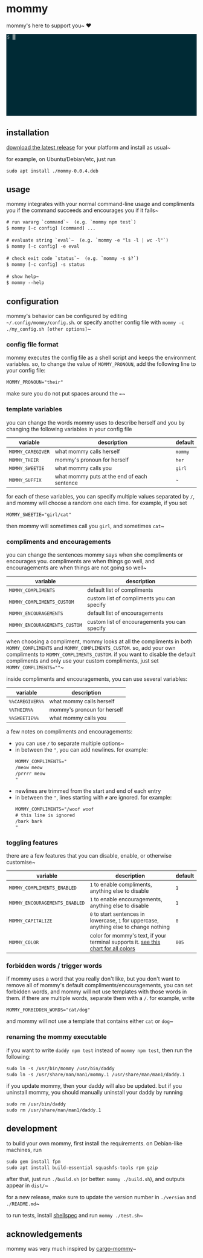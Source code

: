# mommy
mommy's here to support you~ ❤️

![mommy demo](.github/demo.gif)

## installation
[download the latest release](https://github.com/FWDekker/mommy/releases/latest) for your platform and install as usual~

for example, on Ubuntu/Debian/etc, just run
```shell
sudo apt install ./mommy-0.0.4.deb
```

## usage
mommy integrates with your normal command-line usage and compliments you if the command succeeds and encourages you if
it fails~

```shell
# run vararg `command`~  (e.g. `mommy npm test`)
$ mommy [-c config] [command] ...

# evaluate string `eval`~  (e.g. `mommy -e "ls -l | wc -l"`)
$ mommy [-c config] -e eval

# check exit code `status`~  (e.g. `mommy -s $?`)
$ mommy [-c config] -s status

# show help~
$ mommy --help
```

## configuration
mommy's behavior can be configured by editing `~/.config/mommy/config.sh`.
or specify another config file with `mommy -c ./my_config.sh [other options]`~

### config file format
mommy executes the config file as a shell script and keeps the environment variables.
so, to change the value of `MOMMY_PRONOUN`, add the following line to your config file:
```shell
MOMMY_PRONOUN="their"
```
make sure you do not put spaces around the `=`~

### template variables
you can change the words mommy uses to describe herself and you by changing the following variables in your config file

| variable          | description                                 | default |
|-------------------|---------------------------------------------|---------|
| `MOMMY_CAREGIVER` | what mommy calls herself                    | `mommy` |
| `MOMMY_THEIR`     | mommy's pronoun for herself                 | `her`   |
| `MOMMY_SWEETIE`   | what mommy calls you                        | `girl`  |
| `MOMMY_SUFFIX`    | what mommy puts at the end of each sentence | `~`     |

for each of these variables, you can specify multiple values separated by `/`, and mommy will choose a random one
each time.
for example, if you set
```shell
MOMMY_SWEETIE="girl/cat"
```
then mommy will sometimes call you `girl`, and sometimes `cat`~

### compliments and encouragements
you can change the sentences mommy says when she compliments or encourages you.
compliments are when things go well, and encouragements are when things are not going so well~

| variable                      | description                                   |
|-------------------------------|-----------------------------------------------|
| `MOMMY_COMPLIMENTS`           | default list of compliments                   |
| `MOMMY_COMPLIMENTS_CUSTOM`    | custom list of compliments you can specify    |
| `MOMMY_ENCOURAGEMENTS`        | default list of encouragements                |
| `MOMMY_ENCOURAGEMENTS_CUSTOM` | custom list of encouragements you can specify |

when choosing a compliment, mommy looks at all the compliments in both `MOMMY_COMPLIMENTS` and
`MOMMY_COMPLIMENTS_CUSTOM`.
so, add your own compliments to `MOMMY_COMPLIMENTS_CUSTOM`.
if you want to disable the default compliments and only use your custom compliments, just set `MOMMY_COMPLIMENTS=""`~

inside compliments and encouragements, you can use several variables:

| variable        | description                 |
|-----------------|-----------------------------|
| `%%CAREGIVER%%` | what mommy calls herself    |
| `%%THEIR%%`     | mommy's pronoun for herself |
| `%%SWEETIE%%`   | what mommy calls you        |

a few notes on compliments and encouragements:
* you can use `/` to separate multiple options~
* in between the `"`, you can add newlines.
  for example:
  ```shell
  MOMMY_COMPLIMENTS="
  /meow meow
  /prrrr meow
  "
  ```
* newlines are trimmed from the start and end of each entry
* in between the `"`, lines starting with `#` are ignored.
  for example:
  ```shell
  MOMMY_COMPLIMENTS="/woof woof
  # this line is ignored
  /bark bark
  "
  ```

### toggling features
there are a few features that you can disable, enable, or otherwise customise~

| variable                       | description                                                                                                                                                         | default |
|--------------------------------|---------------------------------------------------------------------------------------------------------------------------------------------------------------------|---------|
| `MOMMY_COMPLIMENTS_ENABLED`    | `1` to enable compliments, anything else to disable                                                                                                                 | `1`     |
| `MOMMY_ENCOURAGEMENTS_ENABLED` | `1` to enable encouragements, anything else to disable                                                                                                              | `1`     |
| `MOMMY_CAPITALIZE`             | `0` to start sentences in lowercase, `1` for uppercase, anything else to change nothing                                                                             | `0`     |
| `MOMMY_COLOR`                  | color for mommy's text, if your terminal supports it. [see this chart for all colors](https://upload.wikimedia.org/wikipedia/commons/1/15/Xterm_256color_chart.svg) | `005`   |

### forbidden words / trigger words
if mommy uses a word that you really don't like, but you don't want to remove all of mommy's default
compliments/encouragements, you can set forbidden words, and mommy will not use templates with those words in them.
if there are multiple words, separate them with a `/`.
for example, write
```shell
MOMMY_FORBIDDEN_WORDS="cat/dog"
```
and mommy will not use a template that contains either `cat` or `dog`~

### renaming the mommy executable
if you want to write `daddy npm test` instead of `mommy npm test`, then run the following:

```shell
sudo ln -s /usr/bin/mommy /usr/bin/daddy
sudo ln -s /usr/share/man/man1/mommy.1 /usr/share/man/man1/daddy.1
```

if you update mommy, then your daddy will also be updated.
but if you uninstall mommy, you should manually uninstall your daddy by running
```shell
sudo rm /usr/bin/daddy
sudo rm /usr/share/man/man1/daddy.1
```

## development
to build your own mommy, first install the requirements.
on Debian-like machines, run
```shell
sudo gem install fpm
sudo apt install build-essential squashfs-tools rpm gzip
```

after that, just run `./build.sh` (or better: `mommy ./build.sh`), and outputs appear in `dist/`~

for a new release, make sure to update the version number in `./version` and `./README.md`~

to run tests, install [shellspec](https://github.com/shellspec/shellspec) and run `mommy ./test.sh`~


## acknowledgements
mommy was very much inspired by [cargo-mommy](https://github.com/Gankra/cargo-mommy)~
